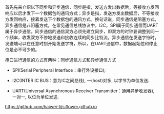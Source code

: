 
首先先来介绍以下同步和异步通信，同步是指，发送方发出数据后，等接收方发回响应以后才发下一个数据包的通讯方式；异步是指，发送方发出数据后，不等接收方发回响应，接着发送下个数据包的通讯方式。换句话说，同步通信是阻塞方式，异步通信是非阻塞方式。在常见通信总线协议中，I2C，SPI属于同步通信而UART属于异步通信。同步通信的通信双方必须先建立同步，即双方的时钟要调整到同一个频率，收发双方不停地发送和接收连续的同步比特流。异步通信在发送字符时，发送端可以在任意时刻开始发送字符，所以，在UART通信中，数据起始位和停止位是必不可少的。

串口进行通信的方式有两种：同步通信方式和异步通信方式

* SPI(Serial Peripheral Interface：串行外设接口);

* I2C(INTER IC BUS：意为IC之间总线), 一(host)对多, 以字节为单位发送. 

* UART(Universal Asynchronous Receiver Transmitter：通用异步收发器),  一对一, 以位为单位发送. 


https://github.com/haiwei-li/siflower.github.io

